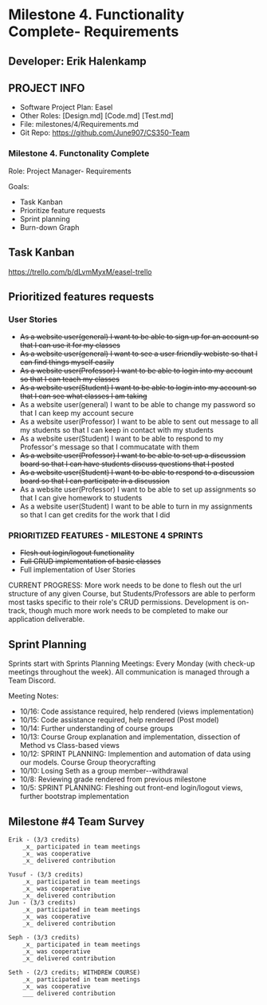 # Milestone 4. Functionality Complete- Requirements

## Developer: Erik Halenkamp

## PROJECT INFO

- Software Project Plan: Easel
- Other Roles: [Design.md] [Code.md] [Test.md]
- File: milestones/4/Requirements.md
- Git Repo: https://github.com/June907/CS350-Team

### Milestone 4. Functonality Complete

Role: Project Manager- Requirements

Goals:

- Task Kanban
- Prioritize feature requests
- Sprint planning
- Burn-down Graph

## Task Kanban

https://trello.com/b/dLvmMyxM/easel-trello

## Prioritized features requests
### User Stories

- ~~As a website user(general) I want to be able to sign up for an account so that I can use it for my classes~~
- ~~As a website user(general) I want to see a user friendly webiste so that I can find things myself easily~~
- ~~As a website user(Professor) I want to be able to login into my account so that I can teach my classes~~
- ~~As a website user(Student) I want to be able to login into my account so that I can see what classes I am taking~~
- As a website user(general) I want to be able to change my password so that I can keep my account secure
- As a website user(Professor) I want to be able to sent out message to all my students so that I can keep in contact with my students
- As a website user(Student) I want to be able to respond to my Professor's message so that I commucatate with them
- ~~As a website user(Professor) I want to be able to set up a discussion board so that I can have students discuss questions that I posted~~
- ~~As a website user(Student) I want to be able to respond to a discussion board so that I can participate in a discussion~~
- As a website user(Professor) I want to be able to set up assignments so that I can give homework to students
- As a website user(Student) I want to be able to turn in my assignments so that I can get credits for the work that I did

### PRIORITIZED FEATURES - MILESTONE 4 SPRINTS

- ~~Flesh out login/logout functionality~~
- ~~Full CRUD implementation of basic classes~~
- Full implementation of User Stories

CURRENT PROGRESS: More work needs to be done to flesh out the url structure of any given Course, but Students/Professors are able to perform most tasks specific
to their role's CRUD permissions. Development is on-track, though much more work needs to be completed to make our application deliverable.

## Sprint Planning

  Sprints start with Sprints Planning Meetings: Every Monday (with check-up meetings throughout the week). All communication is managed through a Team Discord.
  
  Meeting Notes:
  
  - 10/16: Code assistance required, help rendered (views implementation)
  - 10/15: Code assistance required, help rendered (Post model)
  - 10/14: Further understanding of course groups
  - 10/13: Course Group explanation and implementation, dissection of Method vs Class-based views
  - 10/12: SPRINT PLANNING: Implemention and automation of data using our models. Course Group theorycrafting
  - 10/10: Losing Seth as a group member--withdrawal
  - 10/8: Reviewing grade rendered from previous milestone
  - 10/5: SPRINT PLANNING: Fleshing out front-end login/logout views, further bootstrap implementation

## Milestone #4 Team Survey

```
Erik - (3/3 credits)
    _x_ participated in team meetings
    _x_ was cooperative
    _x_ delivered contribution
    
Yusuf - (3/3 credits)
    _x_ participated in team meetings
    _x_ was cooperative
    _x_ delivered contribution
Jun - (3/3 credits)
    _x_ participated in team meetings
    _x_ was cooperative
    _x_ delivered contribution

Seph - (3/3 credits)
    _x_ participated in team meetings
    _x_ was cooperative
    _x_ delivered contribution
    
Seth - (2/3 credits; WITHDREW COURSE)
    _x_ participated in team meetings
    _x_ was cooperative
    ___ delivered contribution
```
